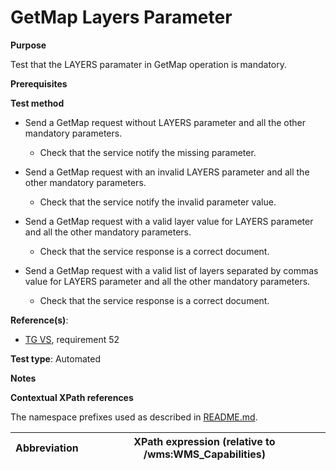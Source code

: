# GetMap Layers Parameter

**Purpose**

Test that the LAYERS paramater in GetMap operation is mandatory.

**Prerequisites**

**Test method**

* Send a GetMap request without LAYERS parameter and all the other mandatory parameters.

    * Check that the service notify the missing parameter.

* Send a GetMap request with an invalid LAYERS parameter and all the other mandatory parameters.

    * Check that the service notify the invalid parameter value.

* Send a GetMap request with a valid layer value for LAYERS parameter and all the other mandatory parameters.

    * Check that the service response is a correct document.

* Send a GetMap request with a valid list of layers separated by commas value for LAYERS parameter and all the other mandatory parameters.

    * Check that the service response is a correct document.

**Reference(s)**:

* [TG VS](./README.md#ref_TG_VS), requirement 52

**Test type**: Automated

**Notes**

**Contextual XPath references**

The namespace prefixes used as described in [README.md](./README.md#namespaces).

Abbreviation                                               |  XPath expression (relative to /wms:WMS_Capabilities)
---------------------------------------------------------- | -------------------------------------------------------------------------
